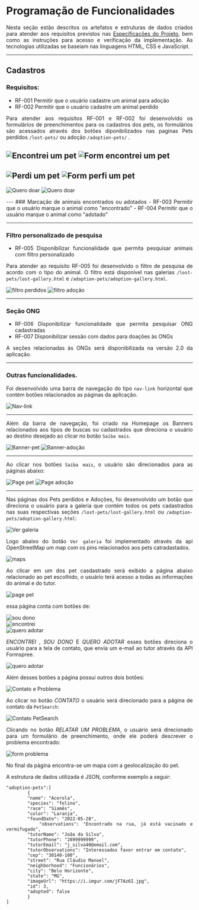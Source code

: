 <div align="justify">

# Programação de Funcionalidades

Nesta seção estão descritos os artefatos e estruturas de dados criados para atender aos requisitos previstos nas <a href="./especification.md">Especificações do Projeto</a>, bem como as instruções para acesso e verificação da implementação. As tecnologias utilizadas se baseiam nas linguagens HTML, CSS e JavaScript.

 ---

## Cadastros

### Requisitos: 
- RF-001	Permitir que o usuário cadastre um animal para adoção	
- RF-002	Permitir que o usuário cadastre um animal perdido

Para atender aos requisitos RF-001 e RF-002 foi desenvolvido os formulários de preenchimentos para os cadastros dos pets, os formulários são acessados através dos botões diponibilizados nas paginas Pets perdidos `/lost-pets/` ou adoção `/adoption-pets/` .

<div align-items="center">
 
![Encontrei um pet](./development/encontrei-um-pet.jpg)
![ Form encontrei um pet](./development/formulario-encontrei-pet.jpg) <br>
---
![Perdi um pet](./development/perdi-meu-pet.jpg)
![Form perfi um pet](./development/formulario-perdi-meu-pet.jpg) <br>
---
![Quero doar](./development/quero-doar.jpg)
![Quero doar](./development/formulario-pet-para-adocao.jpg)<br>
 
 </div>
---
 ### Marcação de animais encontrados ou adotados
- RF-003	Permitir que o usuário marque o animal como "encontrado"
- RF-004	Permitir que o usuário marque o animal como "adotado"

---
 ### Filtro personalizado de pesquisa 
- RF-005    Disponibilizar funcionalidade que permita pesquisar animais com filtro personalizado

Para atender ao requisito RF-005 foi desenvolvido o filtro de pesquisa de acordo com o tipo do animal. O filtro está disponível nas galerias `/lost-pets/lost-gallery.html` e `/adoption-pets/adoption-gallery.html`.

![filtro perdidos](./development/filtro-perdido.jpg)
![filtro adoção](./development/filtro-adocao.jpg)<br>

---
### Seção ONG  
- RF-006	Disponibilizar funcionalidade que permita pesquisar ONG cadastradas	
- RF-007    Disponibilizar sessão com dados para doações às ONGs

A seções relacionadas às ONGs será disponibilizada na versão 2.0 da aplicação. 

---
### Outras funcionalidades.


Foi desenvolvido uma barra de navegação do tipo `nav-link` horizontal que contém botões relacionados as páginas da aplicação.

![Nav-link](./development/nav-link.jpg)<br>
 
---
 
Além da barra de navegação, foi criado na Homepage os Banners relacionados aos tipos de buscas ou cadastrados que direciona o usuário ao destino desejado ao clicar no botão `Saiba mais`. 

![Banner-pet](./development/banner-pet.jpg)
![Banner-adoção](./development/banner-adocao.jpg)<br>

---
Ao clicar nos botões `Saiba mais`, o usuário são direcionados para as páginas abaixo:

![Page pet](./development/page-pets.jpg)
![Page adoção](./development/page-adocao.jpg)<br>

---
Nas páginas dos Pets perdidos e Adoções, foi desenvolvido um botão que direciona o usuário para a galeria que contém todos os pets cadastrados nas suas respectivas seções `/lost-pets/lost-gallery.html` ou `/adoption-pets/adoption-gallery.html`: 

![Ver galeria](./development/ver-galeria.jpg)<br>

Logo abaixo do botão `Ver galeria` foi implementado através da api OpenStreetMap um map com os pins relacionados aos pets catradastados. 

![maps](./development/maps.jpg)<br>

Ao clicar em um dos pet casdastrado será exibido a página abaixo relacionado ao pet escolhido, o usuário terá acesso a todas as informações do animal e do tutor. 

![page pet](./development/page-pet.jpg)<br>

essa página conta com botões de: 

![sou dono](./development/sou-o-dono.jpg)<br>
![encontrei](./development/encontrei%20.jpg)<br>
![quero adotar](./development/quero-adotar-btn.jpg)<br>

*ENCONTREI* , *SOU DONO* E *QUERO ADOTAR* esses botões direciona o usuário para a tela de contato, que envia um e-mail ao tutor através da API Formspree.

![quero adotar](./development/contato-tutor.jpg)<br>

Além desses botões a página possui outros dois botões:

![Contato e Problema](./development/contato-problema.jpg)<br>

Ao clicar no botão *CONTATO* o usuário será direcionado para a página de contato da `PetSearch`:

![Contato PetSearch](./development/contato-pet-search.jpg)<br>

Clicando no botão *RELATAR UM PROBLEMA*, o usuário será direcionado para um formulário de preenchimento, onde ele poderá descrever o problema encontrado: 

![form problema](./development/problema-anuncio.jpg)<br>

No final da página encontra-se um mapa com a geolocalização do pet. 

A estrutura de dados utilizada é JSON, conforme exemplo a seguir:

```
"adoption-pets":[
        {
        "name": "Acerola",
        "species": "felino",
        "race": "Siamês",
        "color": "Laranja",
        "foundDate": "2022-05-28",
        "observations": "Encontrado na rua, já está vacinado e vermifugado",
        "tutorName": "João da Silva",
        "tutorPhone": "2899999999",
        "tutorEmail": "j_silva40@email.com",
        "tutorObservations": "Interessados favor entrar em contato",
        "cep": "30140-100",
        "street": "Rua Cláudio Manoel",
        "neighborhood": "Funcionários",
        "city": "Belo Horizonte",
        "state": "MG",
        "imageUrl": "https://i.imgur.com/jF7Az6I.jpg",
        "id": 3,
        "adopted": false
        }
]
```

</div>
